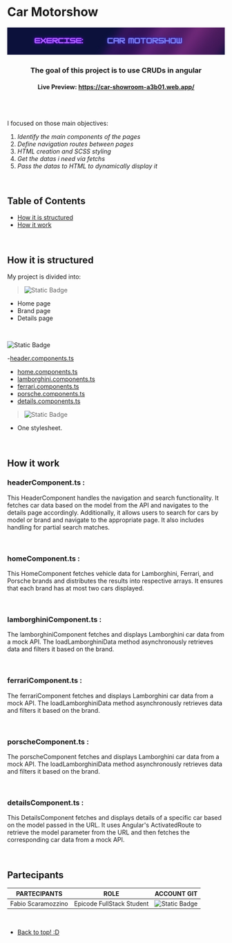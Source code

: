 # Car Motorshow

<!-- BANNER DA INSERIRE QUI --> 
<div align="center">
  <img src="./src/assets/img/README_banner.png" alt="banner">
</div>

<!-- piccola descrizione del progetto --> 
<h3 align="center">The goal of this project is to use CRUDs in angular</h3>
<h4 align="center"> Live Preview: <a href="https://car-showroom-a3b01.web.app/">https://car-showroom-a3b01.web.app/</a></h4>

<br>
<!-- SPAZIO DA METTERE + BADGES (dynamic e static) --> 
<!-- https://shields.io/badges // link per creare le badges --> 
<br>

I focused on those main objectives:
1. _Identify the main components of the pages_
2. _Define navigation routes between pages_
3. _HTML creation and SCSS styling_
4. _Get the datas i need via fetchs_
5. _Pass the datas to HTML to dynamically display it_

<br>

## Table of Contents 

- [How it is structured](#How-it-is-structured)
- [How it work](#how-it-work)

<br> 

## How it is structured

My project is divided into:

> ![Static Badge](https://img.shields.io/badge/HTML-black?style=for-the-badge&logo=HTML5)
- Home page
- Brand page
- Details page

<br>

 ![Static Badge](https://img.shields.io/badge/Javascript-black?style=for-the-badge&logo=javascript)
 
-[header.components.ts](#header)
- [home.components.ts](#home)
- [lamborghini.components.ts](#lamborghini)
- [ferrari.components.ts](#ferrari)
- [porsche.components.ts](#porsche)
- [details.components.ts](#details)
  <br>
  
 > ![Static Badge](https://img.shields.io/badge/CSS-black?style=for-the-badge&logo=CSS3)
- One stylesheet.

<br>
  
## How it work


### headerComponent.ts **:**

This HeaderComponent handles the navigation and search functionality. It fetches car data based on the model from the API and navigates to the details page accordingly. Additionally, it allows users to search for cars by model or brand and navigate to the appropriate page. It also includes handling for partial search matches.

<br>

### homeComponent.ts **:**

This HomeComponent fetches vehicle data for Lamborghini, Ferrari, and Porsche brands and distributes the results into respective arrays. It ensures that each brand has at most two cars displayed.

<br>

### lamborghiniComponent.ts **:**

The lamborghiniComponent fetches and displays Lamborghini car data from a mock API. The loadLamborghiniData method asynchronously retrieves data and filters it based on the brand.

<br>

### ferrariComponent.ts **:**

The ferrariComponent fetches and displays Lamborghini car data from a mock API. The loadLamborghiniData method asynchronously retrieves data and filters it based on the brand.

<br> 

### porscheComponent.ts **:**

The porscheComponent fetches and displays Lamborghini car data from a mock API. The loadLamborghiniData method asynchronously retrieves data and filters it based on the brand.

<br> 

### detailsComponent.ts **:**

This DetailsComponent fetches and displays details of a specific car based on the model passed in the URL. It uses Angular's ActivatedRoute to retrieve the model parameter from the URL and then fetches the corresponding car data from a mock API.

<br> 

## Partecipants

| PARTECIPANTS       | ROLE                      | ACCOUNT GIT                                                                                     |
| ------------------ | ------------------------- | ----------------------------------------------------------------------------------------------- |
| Fabio Scaramozzino | Epicode FullStack Student | ![Static Badge](https://img.shields.io/badge/Faffo96-%233eb752?style=for-the-badge&logo=github) |

<br>

- [Back to top! :D](#CRUDazon)

 





